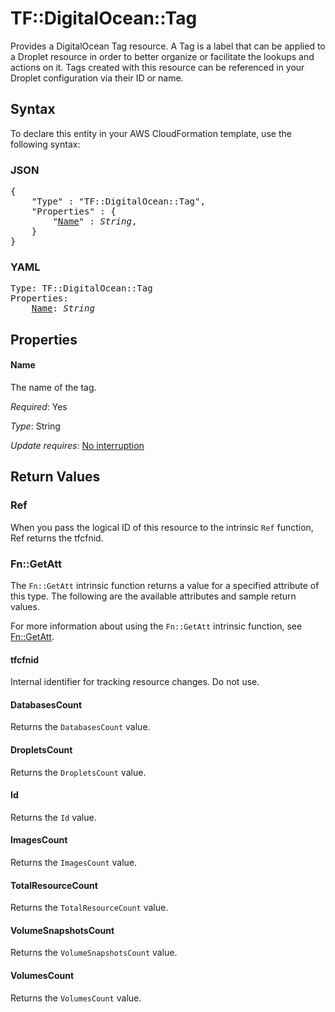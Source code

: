 # TF::DigitalOcean::Tag

Provides a DigitalOcean Tag resource. A Tag is a label that can be applied to a
Droplet resource in order to better organize or facilitate the lookups and
actions on it. Tags created with this resource can be referenced in your Droplet
configuration via their ID or name.

## Syntax

To declare this entity in your AWS CloudFormation template, use the following syntax:

### JSON

<pre>
{
    "Type" : "TF::DigitalOcean::Tag",
    "Properties" : {
        "<a href="#name" title="Name">Name</a>" : <i>String</i>,
    }
}
</pre>

### YAML

<pre>
Type: TF::DigitalOcean::Tag
Properties:
    <a href="#name" title="Name">Name</a>: <i>String</i>
</pre>

## Properties

#### Name

The name of the tag.

_Required_: Yes

_Type_: String

_Update requires_: [No interruption](https://docs.aws.amazon.com/AWSCloudFormation/latest/UserGuide/using-cfn-updating-stacks-update-behaviors.html#update-no-interrupt)

## Return Values

### Ref

When you pass the logical ID of this resource to the intrinsic `Ref` function, Ref returns the tfcfnid.

### Fn::GetAtt

The `Fn::GetAtt` intrinsic function returns a value for a specified attribute of this type. The following are the available attributes and sample return values.

For more information about using the `Fn::GetAtt` intrinsic function, see [Fn::GetAtt](https://docs.aws.amazon.com/AWSCloudFormation/latest/UserGuide/intrinsic-function-reference-getatt.html).

#### tfcfnid

Internal identifier for tracking resource changes. Do not use.

#### DatabasesCount

Returns the <code>DatabasesCount</code> value.

#### DropletsCount

Returns the <code>DropletsCount</code> value.

#### Id

Returns the <code>Id</code> value.

#### ImagesCount

Returns the <code>ImagesCount</code> value.

#### TotalResourceCount

Returns the <code>TotalResourceCount</code> value.

#### VolumeSnapshotsCount

Returns the <code>VolumeSnapshotsCount</code> value.

#### VolumesCount

Returns the <code>VolumesCount</code> value.

